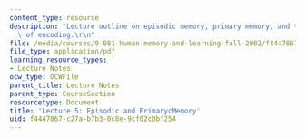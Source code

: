 ```yaml
---
content_type: resource
description: "Lecture outline on episodic memory, primary memory, and the principles\
  \ of encoding.\r\n"
file: /media/courses/9-081-human-memory-and-learning-fall-2002/f4447867c27ab7b30c8e9cf02c0bf254_lecnote5.pdf
file_type: application/pdf
learning_resource_types:
- Lecture Notes
ocw_type: OCWFile
parent_title: Lecture Notes
parent_type: CourseSection
resourcetype: Document
title: 'Lecture 5: Episodic and PrimarycMemory'
uid: f4447867-c27a-b7b3-0c8e-9cf02c0bf254
---
```

